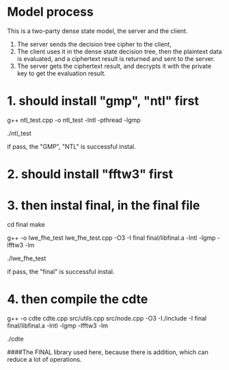 
# Model process
This is a two-party dense state model, the server and the client. 
1. The server sends the decision tree cipher to the client, 
2. The client uses it in the dense state decision tree, then the plaintext data is evaluated, and a ciphertext result is returned and sent to the server. 
3. The server gets the ciphertext result, and decrypts it with the private key to get the evaluation result.


# 1. should install "gmp", "ntl" first

g++ ntl_test.cpp -o ntl_test -lntl -pthread -lgmp

./ntl_test

if pass, the "GMP", "NTL" is successful instal.

# 2. should install "fftw3" first


# 3. then instal final, in the final file

cd final
make 

g++ -o lwe_fhe_test lwe_fhe_test.cpp -O3 -I final final/libfinal.a -lntl -lgmp -lfftw3 -lm

./lwe_fhe_test

if pass, the "final" is successful instal.

# 4. then compile the cdte

g++ -o cdte cdte.cpp src/utils.cpp src/node.cpp -O3 -I./include -I final final/libfinal.a -lntl -lgmp -lfftw3 -lm 

./cdte

####The FINAL library used here, because there is addition, which can reduce a lot of operations.
